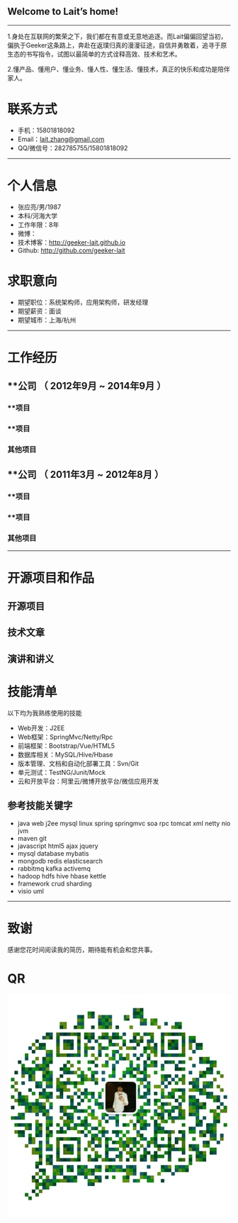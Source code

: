 ## Welcome to Lait’s home!

---
1.身处在互联网的繁荣之下，我们都在有意或无意地追逐。而Lait偏偏回望当初，偏执于Geeker这条路上，奔赴在返璞归真的漫漫征途，自信并勇敢着，追寻于原生态的书写指令，试图以最简单的方式诠释高效、技术和艺术。
 
2.懂产品、懂用户、懂业务、懂人性、懂生活、懂技术，真正的快乐和成功是陪伴家人。


# 联系方式

- 手机：15801818092
- Email：lait.zhang@gmail.com
- QQ/微信号：282785755/15801818092

---

# 个人信息

 - 张应亮/男/1987 
 - 本科/河海大学 
 - 工作年限：8年
 - 微博： 
 - 技术博客：http://geeker-lait.github.io
 - Github: http://github.com/geeker-lait

# 求职意向

 - 期望职位：系统架构师，应用架构师，研发经理
 - 期望薪资：面谈
 - 期望城市：上海/杭州

---

# 工作经历


## **公司 （ 2012年9月 ~ 2014年9月 ）

### **项目 


### **项目 


### 其他项目


 
## **公司 （ 2011年3月 ~ 2012年8月 ）

### **项目 


### **项目 


### 其他项目

---

# 开源项目和作品


## 开源项目


## 技术文章


## 演讲和讲义


# 技能清单 

以下均为我熟练使用的技能

- Web开发：J2EE
- Web框架：SpringMvc/Netty/Rpc
- 前端框架：Bootstrap/Vue/HTML5
- 数据库相关：MySQL/Hive/Hbase
- 版本管理、文档和自动化部署工具：Svn/Git
- 单元测试：TestNG/Junit/Mock
- 云和开放平台：阿里云/微博开放平台/微信应用开发

## 参考技能关键字
- java web j2ee mysql linux spring springmvc soa rpc tomcat xml netty nio jvm 
- maven git
- javascript html5 ajax jquery
- mysql database mybatis
- mongodb redis elasticsearch
- rabbitmq kafka activemq
- hadoop hdfs hive hbase kettle
- framework crud sharding
- visio uml

---

# 致谢
感谢您花时间阅读我的简历，期待能有机会和您共事。
# QR
![](statics/img/lait-qrcode.jpg)
